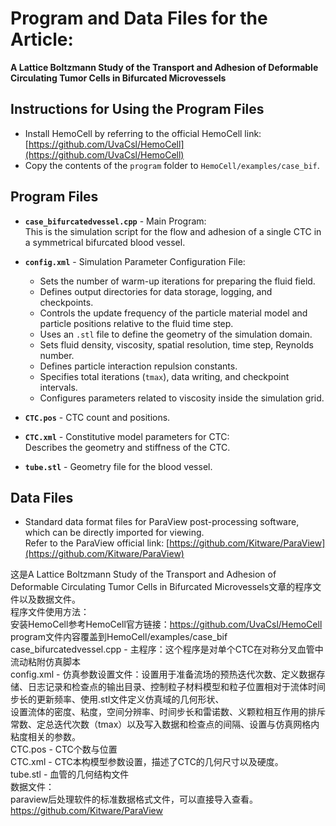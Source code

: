 # Program and Data Files for the Article:
**A Lattice Boltzmann Study of the Transport and Adhesion of Deformable Circulating Tumor Cells in Bifurcated Microvessels**

## Instructions for Using the Program Files

- Install HemoCell by referring to the official HemoCell link: [https://github.com/UvaCsl/HemoCell](https://github.com/UvaCsl/HemoCell)
- Copy the contents of the `program` folder to `HemoCell/examples/case_bif`.

## Program Files

- **`case_bifurcatedvessel.cpp`** - Main Program:  
  This is the simulation script for the flow and adhesion of a single CTC in a symmetrical bifurcated blood vessel.
  
- **`config.xml`** - Simulation Parameter Configuration File:
  - Sets the number of warm-up iterations for preparing the fluid field.
  - Defines output directories for data storage, logging, and checkpoints.
  - Controls the update frequency of the particle material model and particle positions relative to the fluid time step.
  - Uses an `.stl` file to define the geometry of the simulation domain.
  - Sets fluid density, viscosity, spatial resolution, time step, Reynolds number.
  - Defines particle interaction repulsion constants.
  - Specifies total iterations (`tmax`), data writing, and checkpoint intervals.
  - Configures parameters related to viscosity inside the simulation grid.

- **`CTC.pos`** - CTC count and positions.

- **`CTC.xml`** - Constitutive model parameters for CTC:  
  Describes the geometry and stiffness of the CTC.

- **`tube.stl`** - Geometry file for the blood vessel.

## Data Files

- Standard data format files for ParaView post-processing software, which can be directly imported for viewing.  
  Refer to the ParaView official link: [https://github.com/Kitware/ParaView](https://github.com/Kitware/ParaView)

这是A Lattice Boltzmann Study of the Transport and Adhesion of Deformable Circulating Tumor Cells in Bifurcated Microvessels文章的程序文件以及数据文件。  
程序文件使用方法：  
  安装HemoCell参考HemoCell官方链接：https://github.com/UvaCsl/HemoCell  
  program文件内容覆盖到HemoCell/examples/case_bif  
  case_bifurcatedvessel.cpp  -  主程序：这个程序是对单个CTC在对称分叉血管中流动粘附仿真脚本  
  config.xml  -  仿真参数设置文件：设置用于准备流场的预热迭代次数、定义数据存储、日志记录和检查点的输出目录、控制粒子材料模型和粒子位置相对于流体时间步长的更新频率、使用.stl文件定义仿真域的几何形状、  
  设置流体的密度、粘度，空间分辨率、时间步长和雷诺数、义颗粒相互作用的排斥常数、定总迭代次数（tmax）以及写入数据和检查点的间隔、设置与仿真网格内粘度相关的参数。  
  CTC.pos  -  CTC个数与位置  
  CTC.xml  -  CTC本构模型参数设置，描述了CTC的几何尺寸以及硬度。  
  tube.stl  -  血管的几何结构文件  
数据文件：  
  paraview后处理软件的标准数据格式文件，可以直接导入查看。  
  https://github.com/Kitware/ParaView  

